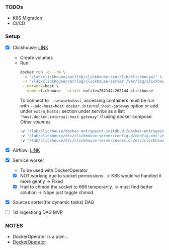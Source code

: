 ### TODOs
- K8S Migration
- CI/CD

### Setup
- [x] Clickhouse: [LINK](https://hub.docker.com/_/clickhouse)
    - Create volumes
    - Run:
        ```bash
        docker run -d --rm \
         -v "/lab/clickhouse/var/lib/clickhouse:/var/lib/clickhouse/" \
         -v "/lab/clickhouse/var/log/clickhouse-server:/var/log/clickhouse-server/" \
         --network=host \
         --name clickhouse --ulimit nofile=262144:262144 clickhouse
        ```
        To connect to `--network=host`, accessing containers must be run with `--add-host=host.docker.internal:host-gateway` option or add under `extra_hosts:` section under service as a list: `"host.docker.internal:host-gateway"` if using docker compose
        *Other volumes*
        ```bash
        -v "/lab/clickhouse/docker-entrypoint-initdb.d:/docker-entrypoint-initdb.d/" \
        -v "/lab/clickhouse/etc/clickhouse-server/config.d/config.xml:/etc/clickhouse-server/config.xml" \
        -v "/lab/clickhouse/etc/clickhouse-server/users.d:/etc/clickhouse-server/users.d/" \
        ```

- [x] Airflow: [LINK](https://airflow.apache.org/docs/apache-airflow/stable/howto/docker-compose/index.html)
- [x] Service worker
    - To be used with DockerOperator
    - [x] NOT working due to socket permissions. -> K8S would've handled it more gently -> Fixed
    - [x] Had to chmod the socket to 666 temporarily. -> must find better solution -> Nope just toggle chmod.
- [x] Sources sorter(for dynamic tasks) DAG
- [ ] 1st ingestiong DAG MVP

### NOTES
- DockerOperator is a pain...
- [DockerOperator](https://airflow.apache.org/docs/apache-airflow-providers-docker/stable/_api/airflow/providers/docker/operators/docker/index.html)
